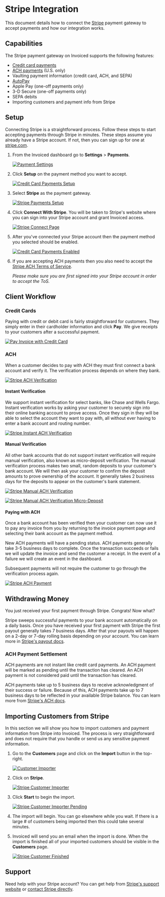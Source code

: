 # Stripe Integration

This document details how to connect the [Stripe](https://stripe.com) payment gateway to accept payments and how our integration works.

## Capabilities

The Stripe payment gateway on Invoiced supports the following features:

- [Credit card payments](/docs/payments/card)
- [ACH payments](/docs/payments/ach) (U.S. only)
- Vaulting payment information (credit card, ACH, and SEPA)
- [AutoPay](/docs/guides/autopay)
- Apple Pay (one-off payments only)
- 3-D Secure (one-off payments only)
- SEPA debits
- Importing customers and payment info from Stripe

## Setup

Connecting Stripe is a straightforward process. Follow these steps to start accepting payments through Stripe in minutes. These steps assume you already have a Stripe account. If not, then you can sign up for one at [stripe.com](https://stripe.com).

1. From the Invoiced dashboard go to **Settings** > **Payments**.

   [![Payment Settings](../img/payment-settings.png)](../img/payment-settings.png)

2. Click **Setup** on the payment method you want to accept.

   [![Credit Card Payments Setup](../img/credit-card-payment-setup.png)](../img/credit-card-payment-setup.png)

3. Select **Stripe** as the payment gateway.

   [![Stripe Payments Setup](../img/stripe-setup.png)](../img/stripe-setup.png)

4. Click **Connect With Stripe**. You will be taken to Stripe's website where you can sign into your Stripe account and grant Invoiced access.

   [![Stripe Connect Page](../img/stripe-connect.png)](../img/stripe-connect.png)

5. After you've connected your Stripe account then the payment method you selected should be enabled.

   [![Credit Card Payments Enabled](../img/stripe-credit-card-payments-enabled.png)](../img/stripe-credit-card-payments-enabled.png)

6. If you are accepting ACH payments then you also need to accept the [Stripe ACH Terms of Service](https://stripe.com/docs/ach).

   *Please make sure you are first signed into your Stripe account in order to accept the ToS.*

## Client Workflow

### Credit Cards

Paying with credit or debit card is fairly straightforward for customers. They simply enter in their cardholder information and click **Pay**. We give receipts to your customers after a successful payment.

[![Pay Invoice with Credit Card](/docs/img/pay-invoice-credit-card.png)](/docs/img/pay-invoice-credit-card.png)

### ACH

When a customer decides to pay with ACH they must first connect a bank account and verify it. The verification process depends on where they bank.

[![Stripe ACH Verification](../img/stripe-add-bank-account.png)](../img/stripe-add-bank-account.png)

#### Instant Verification

We support instant verification for select banks, like Chase and Wells Fargo. Instant verification works by asking your customer to securely sign into their online banking account to prove access. Once they sign in they will be able to select the account they want to pay with, all without ever having to enter a bank account and routing number.

[![Stripe Instant ACH Verification](../img/stripe-ach-instant-verification.png)](../img/stripe-ach-instant-verification.png)

#### Manual Verification

All other bank accounts that do not support instant verification will require manual verification, also known as micro-deposit verification. The manual verification process makes two small, random deposits to your customer's bank account. We will then ask your customer to confirm the deposit amounts to prove ownership of the account. It generally takes 2 business days for the deposits to appear on the customer's bank statement.

[![Stripe Manual ACH Verification](../img/stripe-ach-manual-verification.png)](../img/stripe-ach-manual-verification.png)

[![Stripe Manual ACH Verification Micro-Deposit](../img/stripe-ach-manual-verification-2.png)](../img/stripe-ach-manual-verification-2.png)

#### Paying with ACH

Once a bank account has been verified then your customer can now use it to pay any invoice from you by returning to the invoice payment page and selecting their bank account as the payment method.

New ACH payments will have a pending status. ACH payments generally take 3-5 business days to complete. Once the transaction succeeds or fails we will update the invoice and send the customer a receipt. In the event of a failure we will create an event in the dashboard.

Subsequent payments will not require the customer to go through the verification process again.

[![Stripe ACH Payment](../img/stripe-ach-pay-invoice.png)](../img/stripe-ach-pay-invoice.png)

## Withdrawing Money

You just received your first payment through Stripe. Congrats! Now what?

Stripe sweeps successful payments to your bank account automatically on a daily basis. Once you have received your first payment with Stripe the first payout generally takes 7 business days. After that your payouts will happen on a 2-day or 7-day rolling basis depending on your account. You can learn more in [Stripe's payout docs](https://stripe.com/help/payouts).

### ACH Payment Settlement

ACH payments are not instant like credit card payments. An ACH payment will be marked as pending until the transaction has cleared. An ACH payment is not considered paid until the transaction has cleared.

ACH payments take up to 5 business days to receive acknowledgment of their success or failure. Because of this, ACH payments take up to 7 business days to be reflected in your available Stripe balance. You can learn more from [Stripe's ACH docs](https://stripe.com/docs/ach).

## Importing Customers from Stripe

In this section we will show you how to import customers and payment information from Stripe into Invoiced. The process is very straightforward and does not require that you handle or send us any sensitive payment information.

1. Go to the **Customers** page and click on the **Import** button in the top-right.

   [![Customer Importer](../img/customer-importer.png)](../img/customer-importer.png)

2. Click on **Stripe**.

   [![Stripe Customer Importer](../img/stripe-customer-importer.png)](../img/stripe-customer-importer.png)

3. Click **Start** to begin the import.

   [![Stripe Customer Importer Pending](../img/stripe-customer-importer-pending.png)](../img/stripe-customer-importer-pending.png)

4. The import will begin. You can go elsewhere while you wait. If there is a large # of customers being imported then this could take several minutes.

5. Invoiced will send you an email when the import is done. When the import is finished all of your imported customers should be visible in the **Customers** page.

   [![Stripe Customer Finished](../img/stripe-customer-importer-finished.png)](../img/stripe-customer-importer-finished.png)

## Support

Need help with your Stripe account? You can get help from [Stripe's support website](https://support.stripe.com) or [contact Stripe directly](https://support.stripe.com/email).